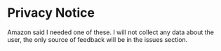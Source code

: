 # Privacy Notice
Amazon said I needed one of these. I will not collect any data about the user, the only source of feedback will be in the issues section.

